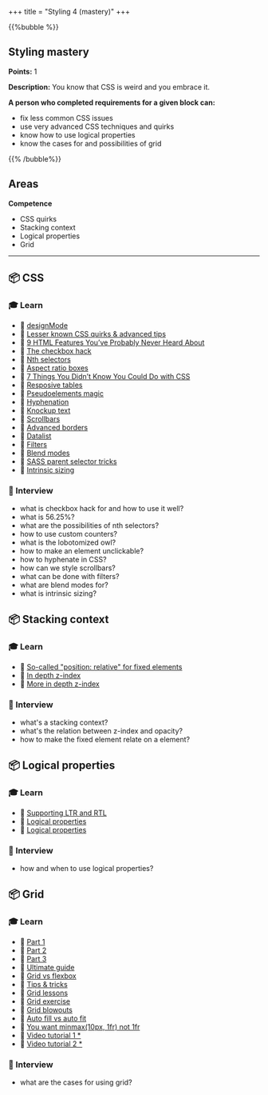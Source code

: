 +++
title = "Styling 4 (mastery)"
+++

{{%bubble %}}

## Styling mastery

**Points:** 1

**Description:** You know that CSS is weird and you embrace it.

**A person who completed requirements for a given block can:**
- fix less common CSS issues
- use very advanced CSS techniques and quirks
- know how to use logical properties
- know the cases for and possibilities of grid

{{% /bubble%}}

## Areas

**Competence**
- CSS quirks
- Stacking context
- Logical properties
- Grid

---

## 📦 CSS

### 🎓 Learn
- 📗 [designMode](https://dev.to/arbaoui_mehdi/edit-your-website-live-in-google-chrome-by-using-document-designmode-5d9h)
- 📗 [Lesser known CSS quirks & advanced tips](https://medium.com/@peedutuisk/lesser-known-css-quirks-oddities-and-advanced-tips-css-is-awesome-8ee3d16295bb)
- 📗 [9 HTML Features You’ve Probably Never Heard About](https://betterprogramming.pub/9-html-features-youve-probably-never-heard-about-90d14dc18463)
- 📗 [The checkbox hack](https://css-tricks.com/the-checkbox-hack/)
- 📗 [Nth selectors](http://nthmaster.com/)
- 📗 [Aspect ratio boxes](https://css-tricks.com/aspect-ratio-boxes/)
- 📗 [7 Things You Didn’t Know You Could Do with CSS](https://davidwalsh.name/css-facts)
- 📗 [Resposive tables](https://css-tricks.com/responsive-data-tables/)
- 📗 [Pseudoelements magic](https://codersblock.com/blog/diving-into-the-before-and-after-pseudo-elements/)
- 📗 [Hyphenation](https://medium.com/clear-left-thinking/all-you-need-to-know-about-hyphenation-in-css-2baee2d89179)
- 📗 [Knockup text](https://css-tricks.com/css-techniques-and-effects-for-knockout-text/)
- 📗 [Scrollbars](https://www.filamentgroup.com/lab/scrollbars/)
- 📗 [Advanced borders](https://css-tricks.com/css-borders-using-masks/)
- 📗 [Datalist](https://developer.mozilla.org/en-US/docs/Web/HTML/Element/datalist)
- 📗 [Filters](https://css-tricks.com/almanac/properties/f/filter/)
- 📗 [Blend modes](https://web.dev/learn/css/blend-modes/)
- 📗 [SASS parent selector tricks](https://selleo.com/til/posts/a7wesnz6to-sass-bem-not-til-but-still-some-interesting-magic)
- 📗 [Intrinsic sizing](https://ishadeed.com/article/intrinsic-sizing-in-css/)

### 🎤 Interview
- what is checkbox hack for and how to use it well?
- what is 56.25%?
- what are the possibilities of nth selectors?
- how to use custom counters?
- what is the lobotomized owl?
- how to make an element unclickable?
- how to hyphenate in CSS?
- how can we style scrollbars?
- what can be done with filters?
- what are blend modes for?
- what is intrinsic sizing?

## 📦 Stacking context

### 🎓 Learn
- 📗 [So-called "position: relative" for fixed elements](https://dev.to/salilnaik/the-uncanny-relationship-between-position-fixed-and-transform-property-32f6)
- 📗 [In depth z-index](https://philipwalton.com/articles/what-no-one-told-you-about-z-index/)
- 📗 [More in depth z-index](https://www.joshwcomeau.com/css/stacking-contexts)

### 🎤 Interview
- what's a stacking context?
- what's the relation between z-index and opacity?
- how to make the fixed element relate on a element?

## 📦 Logical properties

### 🎓 Learn
- 📗 [Supporting LTR and RTL](https://www.youtube.com/watch?v=01H-8K3AZAs)
- 📗 [Logical properties](https://webdesign.tutsplus.com/tutorials/how-to-use-css-logical-properties--cms-33024)
- 📗 [Logical properties](https://ishadeed.com/article/css-logical-properties/)

### 🎤 Interview
- how and when to use logical properties?

## 📦 Grid

### 🎓 Learn
- 📗 [Part 1](https://css-irl.info/debugging-css-grid-part-1-understanding-implicit-tracks/)
- 📗 [Part 2](https://css-irl.info/debugging-css-grid-part-2-what-the-fraction/)
- 📗 [Part 3](https://css-irl.info/debugging-css-grid-part-3-auto-flow-order-and-item-placement/)
- 📗 [Ultimate guide](https://jstutorial.medium.com/the-ultimate-guide-to-css-grid-2c5ba7b47356)
- 📗 [Grid vs flexbox](https://www.webdesignerdepot.com/2018/09/grid-vs-flexbox-which-should-you-choose/)
- 📗 [Tips & tricks](https://medium.com/@elad/becoming-a-css-grid-ninja-f4c6db018cc1)
- 📗 [Grid lessons](https://www.euismod.dev/)
- 📗 [Grid exercise](http://cssgridgarden.com/)
- 📗 [Grid blowouts](https://css-tricks.com/preventing-a-grid-blowout/)
- 📗 [Auto fill vs auto fit](https://css-tricks.com/auto-sizing-columns-css-grid-auto-fill-vs-auto-fit/)
- 📗 [You want minmax(10px, 1fr) not 1fr](https://css-tricks.com/you-want-minmax10px-1fr-not-1fr/)
- 📙 [Video tutorial 1 *](https://scrimba.com/g/gR8PTE)
- 📙 [Video tutorial 2 *](https://cssgrid.io/)

### 🎤 Interview
- what are the cases for using grid?
